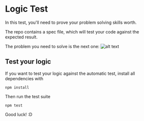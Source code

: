 # Logic Test

In this test, you'll need to prove your problem solving skills worth. 

The repo contains a spec file, which will test your code against the expected result.

The problem you need to solve is the next one:
![alt text]()

## Test your logic

If you want to test your logic against the automatic test, install all dependencies with
```
npm install
```

Then run the test suite
```
npm test
```

Good luck! :D
